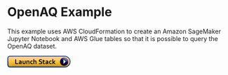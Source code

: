OpenAQ Example
==============================================


This example uses AWS CloudFormation to create an Amazon SageMaker Jupyter Notebook and AWS Glue tables so that it is possible to query the OpenAQ dataset.

[![cloudformation-launch-stack](cloudformation/cloudformation-launch-stack.png)](https://console.aws.amazon.com/cloudformation/home?region=us-east-1#/stacks/new?stackName=OpenAQ&templateURL=https://s3.amazonaws.com/docs.opendata.aws/cloudformation/openaq.yaml)

